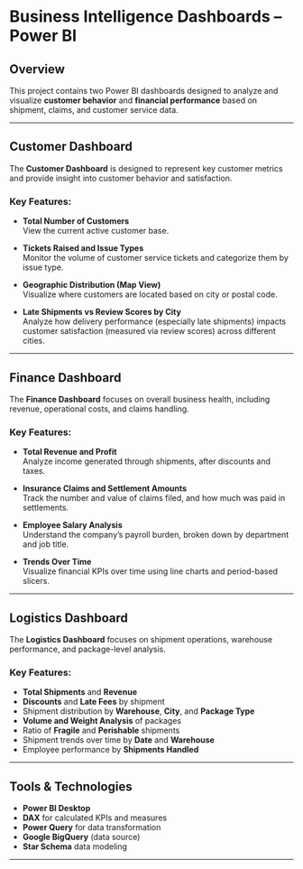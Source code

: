 # Business Intelligence Dashboards – Power BI

## Overview
This project contains two Power BI dashboards designed to analyze and visualize **customer behavior** and **financial performance** based on shipment, claims, and customer service data.

---

## Customer Dashboard

The **Customer Dashboard** is designed to represent key customer metrics and provide insight into customer behavior and satisfaction.

### Key Features:
- **Total Number of Customers**  
  View the current active customer base.

- **Tickets Raised and Issue Types**  
  Monitor the volume of customer service tickets and categorize them by issue type.

- **Geographic Distribution (Map View)**  
  Visualize where customers are located based on city or postal code.

- **Late Shipments vs Review Scores by City**  
  Analyze how delivery performance (especially late shipments) impacts customer satisfaction (measured via review scores) across different cities.

---

## Finance Dashboard

The **Finance Dashboard** focuses on overall business health, including revenue, operational costs, and claims handling.

### Key Features:
- **Total Revenue and Profit**  
  Analyze income generated through shipments, after discounts and taxes.

- **Insurance Claims and Settlement Amounts**  
  Track the number and value of claims filed, and how much was paid in settlements.

- **Employee Salary Analysis**  
  Understand the company’s payroll burden, broken down by department and job title.

- **Trends Over Time**  
  Visualize financial KPIs over time using line charts and period-based slicers.

---

## Logistics Dashboard

The **Logistics Dashboard** focuses on shipment operations, warehouse performance, and package-level analysis.

### Key Features:
- **Total Shipments** and **Revenue** 
- **Discounts** and **Late Fees** by shipment
- Shipment distribution by **Warehouse**, **City**, and **Package Type**
- **Volume and Weight Analysis** of packages
- Ratio of **Fragile** and **Perishable** shipments
- Shipment trends over time by **Date** and **Warehouse**
- Employee performance by **Shipments Handled**

---

## Tools & Technologies
- **Power BI Desktop**
- **DAX** for calculated KPIs and measures
- **Power Query** for data transformation
- **Google BigQuery** (data source)
- **Star Schema** data modeling

---

